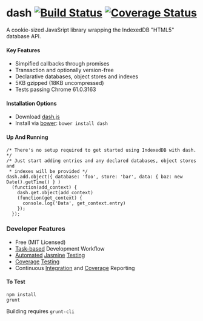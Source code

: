 # dash [![Build Status](https://travis-ci.org/buley/dash.png?branch=master)](https://travis-ci.org/buley/dash.svg) [![Coverage Status](https://coveralls.io/repos/buley/dash/badge.png?branch=master)](https://coveralls.io/r/buley/dash?branch=master)

A cookie-sized JavaSript library wrapping the IndexedDB "HTML5" database API.

#### Key Features
* Simpified callbacks through promises
* Transaction and optionally version-free 
* Declarative databases, object stores and indexes
* 5KB gzipped (18KB uncompressed)
* Tests passing Chrome 61.0.3163

#### Installation Options

* Download [dash.js](https://raw.github.com/buley/dash/master/dist/dash.js)
* Install via [bower](https://github.com/bower/bower): `bower install dash`

#### Up And Running

	/* There's no setup required to get started using IndexedDB with dash. */
	/* Just start adding entries and any declared databases, object stores and 
	 * indexes will be provided */
	dash.add.object({ database: 'foo', store: 'bar', data: { baz: new Date().getTime() } )
	  (function(add_context) {
	    dash.get.object(add_context)
	    (function(get_context) {
	      console.log('Data', get_context.entry)
	    });
	  });

### Developer Features

* Free (MIT Licensed)
* [Task-based](http://gruntjs.com/) Development Workflow
* [Automated](https://github.com/karma-runner/karma) [Jasmine](http://pivotal.github.io/jasmine/) [Testing](https://github.com/karma-runner/karma-jasmine) 
* [Coverage](https://github.com/gotwarlost/istanbul) [Testing](https://github.com/karma-runner/karma-coverage)
* Continuous [Integration](http://travis-ci.org/buley/dash) and [Coverage](https://github.com/cainus/node-coveralls) Reporting


#### To Test

    npm install
    grunt

Building requires `grunt-cli`
